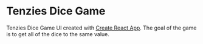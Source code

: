 # Tenzies Dice Game

Tenzies Dice Game UI created with [Create React App](https://github.com/facebook/create-react-app).
The goal of the game is to get all of the dice to the same value.

